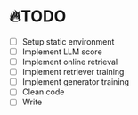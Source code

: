 # :fire:TODO
- [ ] Setup static environment
- [ ] Implement LLM score
- [ ] Implement online retrieval
- [ ] Implement retriever training
- [ ] Implement generator training
- [ ] Clean code
- [ ] Write
